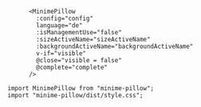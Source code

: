 <!--
 * @Description: 
 * @Version: 2.0
 * @Author: Yaowen Liu
 * @Date: 2021-11-20 10:05:05
 * @LastEditors: Yaowen Liu
 * @LastEditTime: 2021-11-24 14:18:01
-->
```
      <MinimePillow
        :config="config"
        language="de"
        :isManagementUse="false"
        :sizeActiveName="sizeActiveName"
        :backgroundActiveName="backgroundActiveName"
        v-if="visible"
        @close="visible = false"
        @complete="complete"
      />
```

```
import MinimePillow from "minime-pillow";
import "minime-pillow/dist/style.css";
```